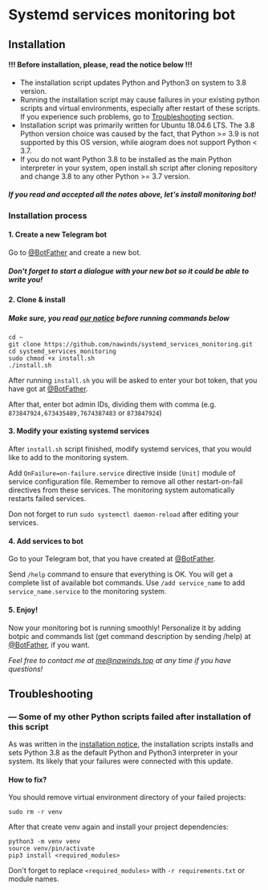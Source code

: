# Systemd services monitoring bot
## Installation
#### !!! Before installation, please, read the notice below !!!
- The installation script updates Python and Python3 on system to 3.8 version. 
- Running the installation script may cause failures in your existing python scripts and 
virtual environments, especially after restart of these scripts. If you experience 
such problems, go to [Troubleshooting](#Troubleshooting) section.
- Installation script was primarily written for Ubuntu 18.04.6 LTS. The 3.8 Python 
version choice was caused by the fact, that Python >= 3.9 is not supported by this OS version, 
while aiogram does not support Python < 3.7.
- If you do not want Python 3.8 to be installed as the main Python interpreter in your system,
open install.sh script after cloning repository and change 3.8 to any other Python >= 3.7 
version.
##### If you read and accepted all the notes above, let's install monitoring bot!

### Installation process
#### 1. Create a new Telegram bot
Go to [@BotFather](https://t.me/BotFather) and create a new bot.
##### Don't forget to start a dialogue with your new bot so it could be able to write you!

#### 2. Clone & install
##### Make sure, you read [our notice](#Installation) before running commands below
```shell script
cd ~
git clone https://github.com/nawinds/systemd_services_monitoring.git
cd systemd_services_monitoring
sudo chmod +x install.sh
./install.sh
```
After running `install.sh` you will be asked to enter your bot token, that you have got at 
[@BotFather](https://t.me/BotFather).

After that, enter bot admin IDs, dividing them with 
comma (e.g. `873847924,673435489,7674387483` or `873847924`)

#### 3. Modify your existing systemd services
After `install.sh` script finished, modify systemd services, that you would like 
to add to the monitoring system.

Add `OnFailure=on-failure.service` directive inside `[Unit]` module 
of service configuration file. Remember to remove all other restart-on-fail 
directives from these services. The monitoring system automatically 
restarts failed services.

Don not forget to run `sudo systemctl daemon-reload` after editing your services.

#### 4. Add services to bot
Go to your Telegram bot, that you have created at [@BotFather](https://t.me/BotFather).

Send `/help` command to ensure that everything is OK. You will get a complete list 
of available bot commands. Use `/add service_name` to add `service_name.service` to 
the monitoring system.

#### 5. Enjoy!
Now your monitoring bot is running smoothly! Personalize it by adding botpic and commands 
list (get command description by sending /help) at [@BotFather](https://t.me/BotFather), if you want.

_Feel free to contact me at [me@nawinds.top](mailto:me@nawinds.top) at any time 
if you have questions!_

## Troubleshooting
### — Some of my other Python scripts failed after installation of this script
As was written in the [installation notice](#Installation), the installation scripts 
installs and sets Python 3.8 as the default Python and Python3 interpreter in your system.
Its likely that your failures were connected with this update.
#### How to fix?
You should remove virtual environment directory of your failed projects:
```shell script
sudo rm -r venv
```
After that create venv again and install your project dependencies:
```shell script
python3 -m venv venv
source venv/pin/activate
pip3 install <required_modules>
```
Don't forget to replace `<required_modules>` with `-r requirements.txt` or module names.
